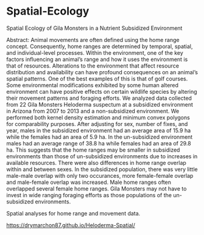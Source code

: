 # Spatial-Ecology

Spatial Ecology of Gila Monsters in a Nutrient Subsidized Environment

Abstract:
Animal movements are often defined using the home range concept.  Consequently, home ranges are determined by temporal, spatial, and individual-level processes.  Within the environment, one of the key factors influencing an animal’s range and how it uses the environment is that of resources.  Alterations to the environment that affect resource distribution and availability can have profound consequences on an animal’s spatial patterns.  One of the best examples of this is that of golf courses.  Some environmental modifications exhibited by some human altered environment can have positive effects on certain wildlife species by altering their movement patterns and foraging efforts.  We analyzed data collected from 22 Gila Monsters Heloderma suspectum at a subsidized environment in Arizona from 2007 to 2013 and a non-subsidized environment.  We performed both kernel density estimation and minimum convex polygons for comparability purposes.  After adjusting for sex, number of fixes, and year, males in the subsidized environment had an average area of 15.9 ha while the females had an area of 5.9 ha.  In the un-subsidized environment males had an average range of 38.8 ha while females had an area of 29.8 ha.  This suggests that the home ranges may be smaller in subsidized environments than those of un-subsidized environments due to increases in available resources. There were also differences in home range overlap within and between sexes. In the subsidized population, there was very little male-male overlap with only two occurances, more female-female overlap and male-female overlap was increased. Male home ranges often overlapped several female home ranges. Gila Monsters may not have to invest in wide ranging foraging efforts as those populations of the un-subsidized environments.  

Spatial analyses for home range and movement data.

https://drymarchon87.github.io/Heloderma-Spatial/

